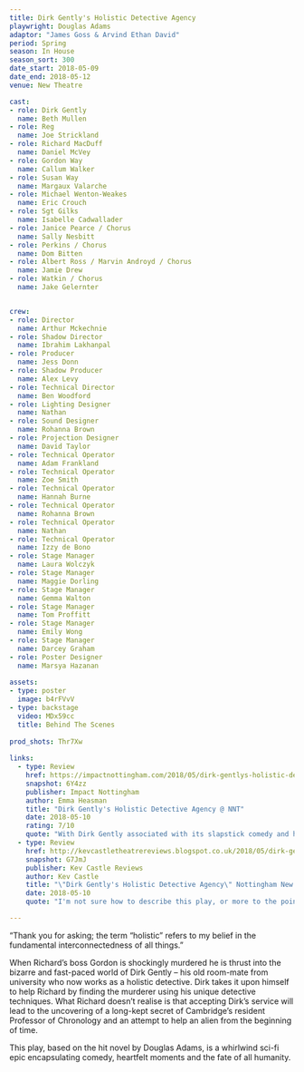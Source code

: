 ```yaml
---
title: Dirk Gently's Holistic Detective Agency
playwright: Douglas Adams
adaptor: "James Goss & Arvind Ethan David"
period: Spring
season: In House
season_sort: 300
date_start: 2018-05-09
date_end: 2018-05-12
venue: New Theatre

cast:
- role: Dirk Gently
  name: Beth Mullen
- role: Reg
  name: Joe Strickland
- role: Richard MacDuff
  name: Daniel McVey
- role: Gordon Way
  name: Callum Walker
- role: Susan Way
  name: Margaux Valarche
- role: Michael Wenton-Weakes
  name: Eric Crouch
- role: Sgt Gilks
  name: Isabelle Cadwallader
- role: Janice Pearce / Chorus
  name: Sally Nesbitt
- role: Perkins / Chorus
  name: Dom Bitten
- role: Albert Ross / Marvin Androyd / Chorus
  name: Jamie Drew
- role: Watkin / Chorus
  name: Jake Gelernter


crew:
- role: Director
  name: Arthur Mckechnie
- role: Shadow Director
  name: Ibrahim Lakhanpal
- role: Producer
  name: Jess Donn
- role: Shadow Producer
  name: Alex Levy
- role: Technical Director
  name: Ben Woodford
- role: Lighting Designer
  name: Nathan
- role: Sound Designer
  name: Rohanna Brown
- role: Projection Designer
  name: David Taylor
- role: Technical Operator
  name: Adam Frankland
- role: Technical Operator
  name: Zoe Smith
- role: Technical Operator
  name: Hannah Burne
- role: Technical Operator
  name: Rohanna Brown
- role: Technical Operator
  name: Nathan
- role: Technical Operator
  name: Izzy de Bono
- role: Stage Manager
  name: Laura Wolczyk
- role: Stage Manager
  name: Maggie Dorling
- role: Stage Manager
  name: Gemma Walton
- role: Stage Manager
  name: Tom Proffitt
- role: Stage Manager
  name: Emily Wong
- role: Stage Manager
  name: Darcey Graham
- role: Poster Designer
  name: Marsya Hazanan
  
assets:
- type: poster
  image: b4rFVvV
- type: backstage
  video: MDx59cc
  title: Behind The Scenes
  
prod_shots: Thr7Xw
  
links:
  - type: Review
    href: https://impactnottingham.com/2018/05/dirk-gentlys-holistic-detective-agency-nnt/
    snapshot: 6Y4zz
    publisher: Impact Nottingham
    author: Emma Heasman
    title: "Dirk Gently's Holistic Detective Agency @ NNT"
    date: 2018-05-10
    rating: 7/10
    quote: "With Dirk Gently associated with its slapstick comedy and humour, it is evident that the play did not disappoint. Every pun, clumsy fall, and nerdy joke was awarded outbursts of laughter from the audience, outbursts so loud that sometimes actors lines could not be heard for a short while."
  - type: Review
    href: http://kevcastletheatrereviews.blogspot.co.uk/2018/05/dirk-gentlys-holistic-detective-agency.html
    snapshot: G7JmJ
    publisher: Kev Castle Reviews
    author: Kev Castle
    title: "\"Dirk Gently's Holistic Detective Agency\" Nottingham New Theatre"
    date: 2018-05-10
    quote: "I'm not sure how to describe this play, or more to the point, I'm not sure what words describe what I've seen. Don't get me wrong, this is a good thing, but this play is so different to anything that I've seen and is so off the wall, but is also so idiotically entertaining and zany."

---
```


“Thank you for asking; the term “holistic” refers to my belief in the fundamental interconnectedness of
all things.”

When Richard’s boss Gordon is shockingly murdered he is thrust into the bizarre and fast-paced world of Dirk Gently – his old room-mate from university who now works as a holistic detective. Dirk takes it upon himself to help Richard by finding the murderer using his unique detective techniques. What Richard doesn’t realise is that accepting Dirk’s service will lead to the uncovering of a long-kept secret of Cambridge’s resident Professor of Chronology and an attempt to help an alien from the beginning of time.

This play, based on the hit novel by Douglas Adams, is a whirlwind sci-fi epic encapsulating comedy, heartfelt moments and the fate of all humanity.
